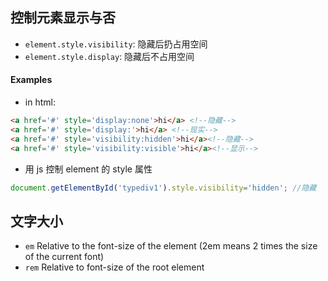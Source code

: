 ## 控制元素显示与否

- `element.style.visibility`: 隐藏后扔占用空间
- `element.style.display`: 隐藏后不占用空间

#### Examples
- in html:

```html
<a href='#' style='display:none'>hi</a> <!--隐藏-->
<a href='#' style='display:'>hi</a> <!--现实-->
<a href='#' style='visibility:hidden'>hi</a><!--隐藏-->
<a href='#' style='visibility:visible'>hi</a><!--显示-->
```

- 用 js 控制 element 的 style 属性

```javascript
document.getElementById('typediv1').style.visibility='hidden'; //隐藏
```

## 文字大小

- `em`	Relative to the font-size of the element (2em means 2 times the size of the current font)
- `rem`	Relative to font-size of the root element
